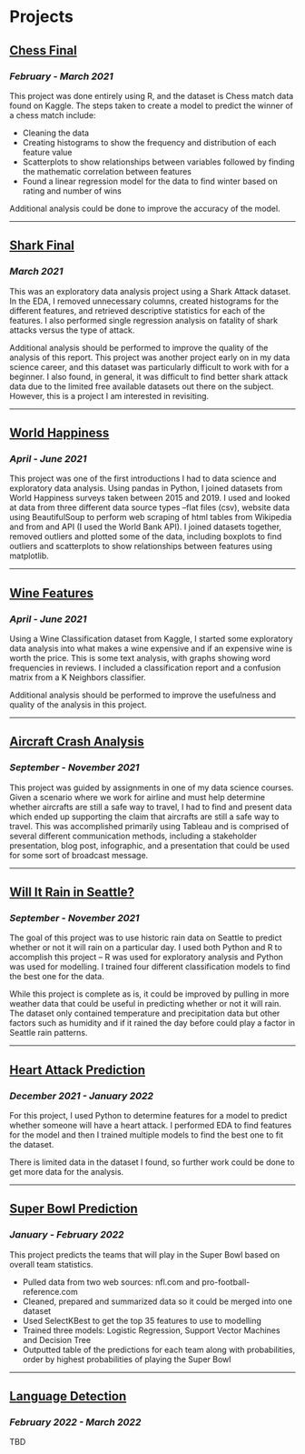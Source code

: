# Projects

## [Chess Final](https://github.com/ixs1022/DSC_Portfolio/tree/main/ChessFinal)
### *February - March 2021*
This project was done entirely using R, and the dataset is Chess match data found on Kaggle. The steps taken to create a model to predict the winner of a chess match include:

* Cleaning the data
* Creating histograms to show the frequency and distribution of each feature value
* Scatterplots to show relationships between variables followed by finding the mathematic correlation between features
* Found a linear regression model for the data to find winter based on rating and number of wins


Additional analysis could be done to improve the accuracy of the model.

---

## [Shark Final](https://github.com/ixs1022/DSC_Portfolio/tree/main/SharkFinal)
### *March 2021*
This was an exploratory data analysis project using a Shark Attack dataset. In the EDA, I removed unnecessary columns, created histograms for the different features, and retrieved descriptive statistics for each of the features. I also performed single regression analysis on fatality of shark attacks versus the type of attack. 


Additional analysis should be performed to improve the quality of the analysis of this report. This project was another project early on in my data science career, and this dataset was particularly difficult to work with for a beginner. I also found, in general, it was difficult to find better shark attack data due to the limited free available datasets out there on the subject. However, this is a project I am interested in revisiting. 

---

## [World Happiness](https://github.com/ixs1022/DSC_Portfolio/tree/main/WorldHappiness)
### *April - June 2021*
This project was one of the first introductions I had to data science and exploratory data analysis. Using pandas in Python, I joined datasets from World Happiness surveys taken between 2015 and 2019. I used and looked at data from three different data source types –flat files (csv), website data using BeautifulSoup to perform web scraping of html tables from Wikipedia and from and API (I used the World Bank API). I joined datasets together, removed outliers and plotted some of the data, including boxplots to find outliers and scatterplots to show relationships between features using matplotlib.

---

## [Wine Features](https://github.com/ixs1022/DSC_Portfolio/tree/main/WineFeatures)
### *April - June 2021*
Using a Wine Classification dataset from Kaggle, I started some exploratory data analysis into what makes a wine expensive and if an expensive wine is worth the price. This is some text analysis, with graphs showing word frequencies in reviews. I included a classification report and a confusion matrix from a K Neighbors classifier. 


Additional analysis should be performed to improve the usefulness and quality of the analysis in this project.

---

## [Aircraft Crash Analysis](https://github.com/ixs1022/DSC_Portfolio/tree/main/AircraftSafety)
### *September - November 2021*
This project was guided by assignments in one of my data science courses. Given a scenario where we work for airline and must help determine whether aircrafts are still a safe way to travel, I had to find and present data which ended up supporting the claim that aircrafts are still a safe way to travel. This was accomplished primarily using Tableau and is comprised of several different communication methods, including a stakeholder presentation, blog post, infographic, and a presentation that could be used for some sort of broadcast message.

---

## [Will It Rain in Seattle?](https://github.com/ixs1022/DSC_Portfolio/tree/main/SeattleRain)
### *September - November 2021*
The goal of this project was to use historic rain data on Seattle to predict whether or not it will rain on a particular day. I used both Python and R to accomplish this project – R was used for exploratory analysis and Python was used for modelling. I trained four different classification models to find the best one for the data.


While this project is complete as is, it could be improved by pulling in more weather data that could be useful in predicting whether or not it will rain. The dataset only contained temperature and precipitation data but other factors such as humidity and if it rained the day before could play a factor in Seattle rain patterns.

---

## [Heart Attack Prediction](https://github.com/ixs1022/DSC_Portfolio/tree/main/HeartAttack)
### *December 2021 - January 2022*
For this project, I used Python to determine features for a model to predict whether someone will have a heart attack. I performed EDA to find features for the model and then I trained multiple models to find the best one to fit the dataset. 


There is limited data in the dataset I found, so further work could be done to get more data for the analysis.

---

## [Super Bowl Prediction](https://github.com/ixs1022/DSC_Portfolio/tree/main/SuperBowl)
### *January - February 2022*
This project predicts the teams that will play in the Super Bowl based on overall team statistics.
* Pulled data from two web sources: nfl.com and pro-football-reference.com
* Cleaned, prepared and summarized data so it could be merged into one dataset
* Used SelectKBest to get the top 35 features to use to modelling
* Trained three models: Logistic Regression, Support Vector Machines and Decision Tree
* Outputted table of the predictions for each team along with probabilities, order by highest probabilities of playing the Super Bowl

---

## [Language Detection](https://github.com/ixs1022/DSC_Portfolio/tree/main/LanguageDetection)
### *February 2022 - March 2022*
TBD